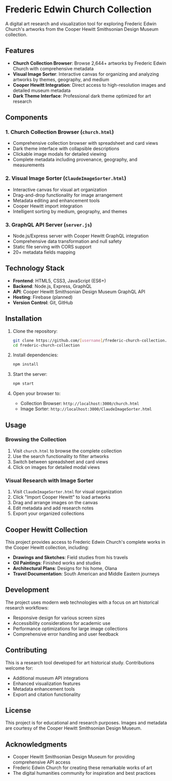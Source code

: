 # Frederic Edwin Church Collection

A digital art research and visualization tool for exploring Frederic Edwin Church's artworks from the Cooper Hewitt Smithsonian Design Museum collection.

## Features

- **Church Collection Browser**: Browse 2,644+ artworks by Frederic Edwin Church with comprehensive metadata
- **Visual Image Sorter**: Interactive canvas for organizing and analyzing artworks by themes, geography, and medium
- **Cooper Hewitt Integration**: Direct access to high-resolution images and detailed museum metadata
- **Dark Theme Interface**: Professional dark theme optimized for art research

## Components

### 1. Church Collection Browser (`church.html`)
- Comprehensive collection browser with spreadsheet and card views
- Dark theme interface with collapsible descriptions
- Clickable image modals for detailed viewing
- Complete metadata including provenance, geography, and measurements

### 2. Visual Image Sorter (`ClaudeImageSorter.html`)
- Interactive canvas for visual art organization
- Drag-and-drop functionality for image arrangement
- Metadata editing and enhancement tools
- Cooper Hewitt import integration
- Intelligent sorting by medium, geography, and themes

### 3. GraphQL API Server (`server.js`)
- Node.js/Express server with Cooper Hewitt GraphQL integration
- Comprehensive data transformation and null safety
- Static file serving with CORS support
- 20+ metadata fields mapping

## Technology Stack

- **Frontend**: HTML5, CSS3, JavaScript (ES6+)
- **Backend**: Node.js, Express, GraphQL
- **API**: Cooper Hewitt Smithsonian Design Museum GraphQL API
- **Hosting**: Firebase (planned)
- **Version Control**: Git, GitHub

## Installation

1. Clone the repository:
   ```bash
   git clone https://github.com/[username]/frederic-church-collection.git
   cd frederic-church-collection
   ```

2. Install dependencies:
   ```bash
   npm install
   ```

3. Start the server:
   ```bash
   npm start
   ```

4. Open your browser to:
   - Collection Browser: `http://localhost:3000/church.html`
   - Image Sorter: `http://localhost:3000/ClaudeImageSorter.html`

## Usage

### Browsing the Collection
1. Visit `church.html` to browse the complete collection
2. Use the search functionality to filter artworks
3. Switch between spreadsheet and card views
4. Click on images for detailed modal views

### Visual Research with Image Sorter
1. Visit `ClaudeImageSorter.html` for visual organization
2. Click "Import Cooper Hewitt" to load artworks
3. Drag and arrange images on the canvas
4. Edit metadata and add research notes
5. Export your organized collections

## Cooper Hewitt Collection

This project provides access to Frederic Edwin Church's complete works in the Cooper Hewitt collection, including:
- **Drawings and Sketches**: Field studies from his travels
- **Oil Paintings**: Finished works and studies
- **Architectural Plans**: Designs for his home, Olana
- **Travel Documentation**: South American and Middle Eastern journeys

## Development

The project uses modern web technologies with a focus on art historical research workflows:
- Responsive design for various screen sizes
- Accessibility considerations for academic use
- Performance optimizations for large image collections
- Comprehensive error handling and user feedback

## Contributing

This is a research tool developed for art historical study. Contributions welcome for:
- Additional museum API integrations
- Enhanced visualization features
- Metadata enhancement tools
- Export and citation functionality

## License

This project is for educational and research purposes. Images and metadata are courtesy of the Cooper Hewitt Smithsonian Design Museum.

## Acknowledgments

- Cooper Hewitt Smithsonian Design Museum for providing comprehensive API access
- Frederic Edwin Church for creating these remarkable works of art
- The digital humanities community for inspiration and best practices
